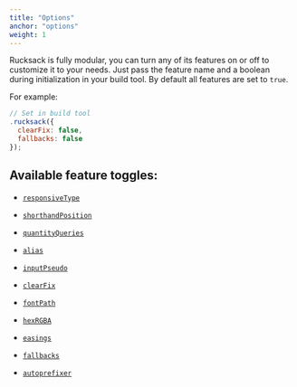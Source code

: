 ```yaml
---
title: "Options"
anchor: "options"
weight: 1
---
```


Rucksack is fully modular, you can turn any of its features on or off to customize it to your needs. Just pass the feature name and a boolean during initialization in your build tool. By default all features are set to `true`.

For example:

```javascript
// Set in build tool
.rucksack({
  clearFix: false,
  fallbacks: false
});
```

## Available feature toggles:

- [`responsiveType`](#responsive-type)

- [`shorthandPosition`](#shorthand-position)

- [`quantityQueries`](#quantity-pseudo)

- [`alias`](#alias)

- [`inputPseudo`](#input)

- [`clearFix`](#clearfix)

- [`fontPath`](#font-src)

- [`hexRGBA`](#hexrgba)

- [`easings`](#easings)

- [`fallbacks`](#fallbacks)

- [`autoprefixer`](#autoprefixing)
